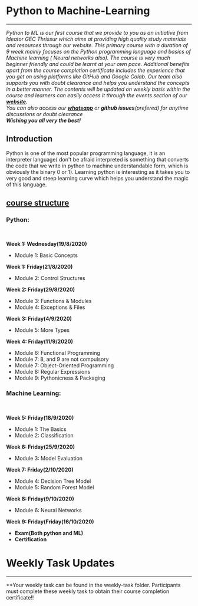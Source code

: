 # Python to Machine-Learning
---
_Python to ML is our first course that we provide to you as an initiative from Ideator GEC Thrissur which aims at providing high quality study materials and 
resources through our website. This primary course with a duration of 9 week mainly focuses on the Python programming language and basics of Machine learning
( Neural networks also). The course is very much beginner friendly and could be learnt at your own pace. Additional benefits apart from the course completion 
certificate includes the experience that you get on using platforms like GitHub and Google Colab. Our team also supports you with doubt clearance and helps you 
understand the concepts in a better manner. The contents will be updated on weekly basis within the course and learners can easily access it through the events section of our **[website](https://ideator.pythonanywhere.com)**.
<br/>
You can also access our **[whatsapp](https://chat.whatsapp.com/K3ZAmCs8wLo0derAM90icv)** or **github issues**(prefered) for anytime discussions or doubt clearance
<br/>
**Wishing you all very the best!**_
<br/>
## Introduction
Python is one of the most popular programming language, it is an interpreter language( don't be afraid interpreted is something that converts the code that we write in python to machine understandable form, which is obviously the binary 0 or 1). Learning python is interesting as it takes you to very good and steep learning curve which helps you understand the magic of this language.
## [course structure](https://drive.google.com/file/d/1WL-vr6HdvRUSeDy6hypr5q2uf8yXIHeL/view?usp=sharing)
### Python:
<br/>

**Week 1:     Wednesday(19/8/2020)**<br/>
 -	Module 1: Basic Concepts

**Week 1: Friday(21/8/2020)**<br/>
 - Module 2: Control Structures

**Week 2: Friday(29/8/2020)**<br/>
 - Module 3: Functions & Modules
 - Module 4: Exceptions & Files

**Week 3: Friday(4/9/2020)**<br/>
 - Module 5: More Types

**Week 4: Friday(11/9/2020)**<br/>
 - Module 6: Functional Programming
 - Module 7: 8, and 9 are not compulsory
 - Module 7: Object-Oriented Programming
 - Module 8: Regular Expressions
 - Module 9: Pythonicness & Packaging
 
 ### Machine Learning:
<br/>

**Week 5:	Friday(18/9/2020)**<br/>
 - Module 1: The Basics
 - Module 2: Classification

**Week 6:	Friday(25/9/2020)**<br/>
 - Module 3: Model Evaluation

**Week 7:	Friday(2/10/2020)**<br/>
 - Module 4: Decision Tree Model
 - Module 5: Random Forest Model

**Week 8:	Friday(9/10/2020)**<br/>
 - Module 6: Neural Networks

**Week 9:	Friday(Friday(16/10/2020)**<br/>
 - **Exam(Both python and ML)** 
 - **Certification** 

# Weekly Task Updates
---

**Your weekly task can be found in the weekly-task folder. Participants must complete these weekly task to obtain their course completion certificate!!







